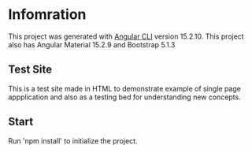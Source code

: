 # Infomration

This project was generated with [Angular CLI](https://github.com/angular/angular-cli) version 15.2.10.
This project also has Angular Material 15.2.9 and Bootstrap 5.1.3

## Test Site

This is a test site made in HTML to demonstrate example of single page appplication and also as a testing bed for understanding new concepts.

## Start

Run 'npm install' to initialize the project.